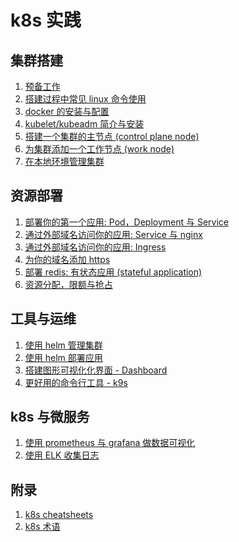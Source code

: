 # k8s 实践

## 集群搭建

1. [预备工作](https://github.com/shfshanyue/learn-k8s/blob/master/prepare.md)
1. [搭建过程中常见 linux 命令使用](https://github.com/shfshanyue/learn-k8s/blob/master/linux-command.md)
1. [docker 的安装与配置](https://github.com/shfshanyue/learn-k8s/blob/master/install-docker.md)
1. [kubelet/kubeadm 简介与安装](https://github.com/shfshanyue/learn-k8s/blob/master/install-kubeadm.md)
1. [搭建一个集群的主节点 (control plane node)](https://github.com/shfshanyue/learn-k8s/blob/master/install-master-node.md)
1. [为集群添加一个工作节点 (work node)](https://github.com/shfshanyue/learn-k8s/blob/master/install-work-node.md)
1. [在本地环境管理集群](https://github.com/shfshanyue/learn-k8s/blob/master/local-kubectl.md)

## 资源部署

1. [部署你的第一个应用: Pod，Deployment 与 Service](https://github.com/shfshanyue/learn-k8s/blob/master/pod.md)
1. [通过外部域名访问你的应用: Service 与 nginx]()
1. [通过外部域名访问你的应用: Ingress]()
1. [为你的域名添加 https]()
1. [部署 redis: 有状态应用 (stateful application)]()
1. [资源分配，限额与抢占]()

## 工具与运维

1. [使用 helm 管理集群]()
1. [使用 helm 部署应用]()
1. [搭建图形可视化化界面 - Dashboard]()
1. [更好用的命令行工具 - k9s]()

## k8s 与微服务

1. [使用 prometheus 与 grafana 做数据可视化]()
1. [使用 ELK 收集日志]()

## 附录

1. [k8s cheatsheets]()
1. [k8s 术语]()
